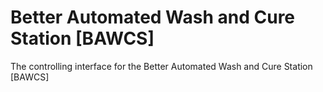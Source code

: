 # Better Automated Wash and Cure Station [BAWCS]
The controlling interface for the Better Automated Wash and Cure Station [BAWCS]
